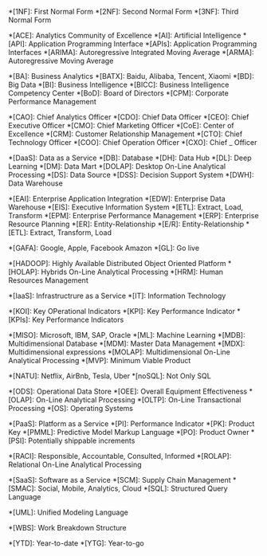*[1NF]: First Normal Form
*[2NF]: Second Normal Form
*[3NF]: Third Normal Form

*[ACE]: Analytics Community of Excellence
*[AI]: Artificial Intelligence
*[API]: Application Programming Interface
*[APIs]: Application Programming Interfaces
*[ARIMA]: Autoregressive Integrated Moving Average
*[ARMA]: Autoregressive Moving Average

*[BA]: Business Analytics
*[BATX]: Baidu, Alibaba, Tencent, Xiaomi
*[BD]: Big Data
*[BI]: Business Intelligence
*[BICC]: Business Intelligence Competency Center
*[BoD]: Board of Directors
*[CPM]: Corporate Performance Management


<!-- C-level-->
*[CAO]: Chief Analytics Officer
*[CDO]: Chief Data Officer
*[CEO]: Chief Executive Officer
*[CMO]: Chief Marketing Officer
*[CoE]: Center of Excellence
*[CRM]: Customer Relationship Management
*[CTO]: Chief Technology Officer
*[COO]: Chief Operation Officer
*[CXO]: Chief _ Officer

*[DaaS]: Data as a Service
*[DB]: Database
*[DH]: Data Hub
*[DL]: Deep Learning
*[DM]: Data Mart
*[DOLAP]: Desktop On-Line Analytical Processing
*[DS]: Data Source
*[DSS]: Decision Support System
*[DWH]: Data Warehouse

*[EAI]: Enterprise Application Integration
*[EDW]: Enterprise Data Warehouse
*[EIS]: Executive Information System
*[ETL]: Extract, Load, Transform
*[EPM]: Enterprise Performance Management
*[ERP]: Enterprise Resource Planning
*[ER]: Entity-Relationship
*[E/R]: Entity-Relationship
*[ETL]: Extract, Transform, Load

*[GAFA]: Google, Apple, Facebook Amazon
*[GL]: Go live

*[HADOOP]: Highly Available Distributed Object Oriented Platform
*[HOLAP]: Hybrids On-Line Analytical Processing
*[HRM]: Human Resources Management

*[IaaS]: Infrastructrure as a Service
*[IT]: Information Technology

*[KOI]: Key OPerational Indicators
*[KPI]: Key Performance Indicator
*[KPIs]: Key Performance Indicators

*[MISO]: Microsoft, IBM, SAP, Oracle
*[ML]: Machine Learning
*[MDB]: Multidimensional Database
*[MDM]: Master Data Management
*[MDX]: Multidimensional expressions
*[MOLAP]: Multidimensional On-Line Analytical Processing
*[MVP]: Minimum Viable Product

*[NATU]: Netflix, AirBnb, Tesla, Uber
*[noSQL]: Not Only SQL

*[ODS]: Operational Data Store
*[OEE]: Overall Equipment Effectiveness
*[OLAP]: On-Line Analytical Processing
*[OLTP]: On-Line Transactional Processing
*[OS]: Operating Systems

*[PaaS]: Platform as a Service
*[PI]: Performance Indicator
*[PK]: Product Key
*[PMML]: Predictive Model Markup Language
*[PO]: Product Owner
*[PSI]: Potentially shippable increments

*[RACI]: Responsible, Accountable, Consulted, Informed
*[ROLAP]: Relational On-Line Analytical Processing

*[SaaS]: Software as a Service
*[SCM]: Supply Chain Management
*[SMAC]: Social, Mobile, Analytics, Cloud
*[SQL]: Structured Query Language

*[UML]: Unified Modeling Language

*[WBS]: Work Breakdown Structure

*[YTD]: Year-to-date
*[YTG]: Year-to-go